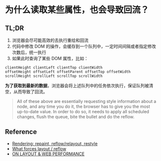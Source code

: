 # 为什么读取某些属性，也会导致回流？

## TL;DR

1. 浏览器会尽可能高效的去执行重绘和回流
2. 代码中修改 DOM 的操作，会缓存到一个队列中，一定时间间隔或者指定修改次数后，统一执行
3. 如果此时查询了某些 DOM 属性，比如：
```
clientHeight clientLeft clientTop clientWidth 
offsetHeight offsetLeft offsetParent offsetTop offsetWidth 
scrollHeight scrollLeft scrollTop scrollWidth
```
**为了获取到最新的数据**，浏览器会将上述队列中的任务依次执行，保证队列被清空，从而导致了回流。

> All of these above are essentially requesting style information about a node, and any time you do it, the browser has to give you the most up-to-date value. In order to do so, it needs to apply all scheduled changes, flush the queue, bite the bullet and do the reflow.

## Reference
- [Rendering: repaint, reflow/relayout, restyle](http://www.phpied.com/rendering-repaint-reflowrelayout-restyle/)
- [What forces layout / reflow](https://gist.github.com/paulirish/5d52fb081b3570c81e3a)
- [ON LAYOUT & WEB PERFORMANCE](https://kellegous.com/j/2013/01/26/layout-performance/)
